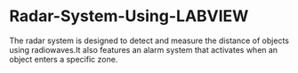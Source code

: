 # Radar-System-Using-LABVIEW
The radar system is designed to detect and measure the distance of objects using radiowaves.It also features an alarm system that activates when an object enters a specific zone.
